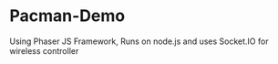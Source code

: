 # Pacman-Demo
Using Phaser JS Framework, Runs on node.js and uses Socket.IO for wireless controller
